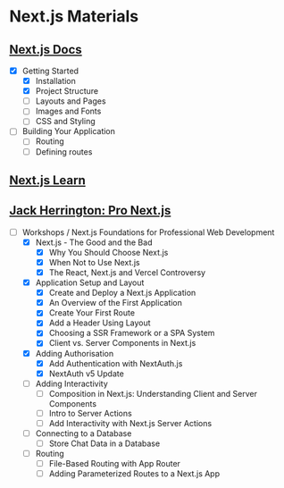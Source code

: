 # Next.js Materials

## [Next.js Docs](https://nextjs.org/docs)

- [x] Getting Started
  - [x] Installation
  - [x] Project Structure
  - [ ] Layouts and Pages
  - [ ] Images and Fonts
  - [ ] CSS and Styling
- [ ] Building Your Application
  - [ ] Routing
  - [ ] Defining routes

## [Next.js Learn](https://nextjs.org/learn)

## [Jack Herrington: Pro Next.js](https://www.pronextjs.dev/)

- [ ] Workshops / Next.js Foundations for Professional Web Development
  - [x] Next.js - The Good and the Bad
    - [x] Why You Should Choose Next.js
    - [x] When Not to Use Next.js
    - [x] The React, Next.js and Vercel Controversy
  - [x] Application Setup and Layout
    - [x] Create and Deploy a Next.js Application
    - [x] An Overview of the First Application
    - [x] Create Your First Route
    - [x] Add a Header Using Layout
    - [x] Choosing a SSR Framework or a SPA System
    - [x] Client vs. Server Components in Next.js
  - [x] Adding Authorisation
    - [x] Add Authentication with NextAuth.js
    - [x] NextAuth v5 Update
  - [ ] Adding Interactivity
    - [ ] Composition in Next.js: Understanding Client and Server Components
    - [ ] Intro to Server Actions
    - [ ] Add Interactivity with Next.js Server Actions
  - [ ] Connecting to a Database
    - [ ] Store Chat Data in a Database
  - [ ] Routing
    - [ ] File-Based Routing with App Router
    - [ ] Adding Parameterized Routes to a Next.js App